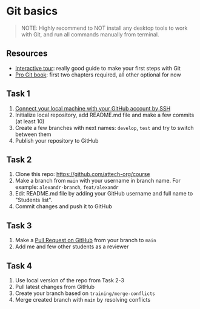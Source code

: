 # Git basics

> NOTE: Highly recommend to NOT install any desktop tools to work with Git, and run all commands manually from terminal.
## Resources

- [Interactive tour](https://githowto.com/ru/setup): really good guide to make your first steps with Git
- [Pro Git book](http://git-scm.com/book/en/v2): first two chapters required, all other optional for now

## Task 1

1. [Connect your local machine with your GitHub account by SSH](https://docs.github.com/en/github/authenticating-to-github/connecting-to-github-with-ssh)
2. Initialize local repository, add README.md file and make a few commits (at least 10)
3. Create a few branches with next names: `develop`, `test` and try to switch between them
4. Publish your repository to GitHub

## Task 2

1. Clone this repo: https://github.com/attech-org/course
2. Make a branch from `main` with your username in branch name. For example: `alexandr-branch`, `feat/alexandr`
3. Edit README.md file by adding your GitHub username and full name to "Students list".
4. Commit changes and push it to GitHub

## Task 3

1. Make a [Pull Request on GitHub](https://docs.github.com/en/pull-requests/collaborating-with-pull-requests/proposing-changes-to-your-work-with-pull-requests/creating-a-pull-request) from your branch to `main`
2. Add me and few other students as a reviewer

## Task 4

1. Use local version of the repo from Task 2-3
2. Pull latest changes from GitHub
3. Create your branch based on `training/merge-conflicts`
4. Merge created branch with `main` by resolving conflicts
